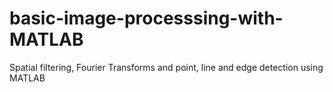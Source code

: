 # basic-image-processsing-with-MATLAB
Spatial filtering, Fourier Transforms and point, line and edge detection using MATLAB
